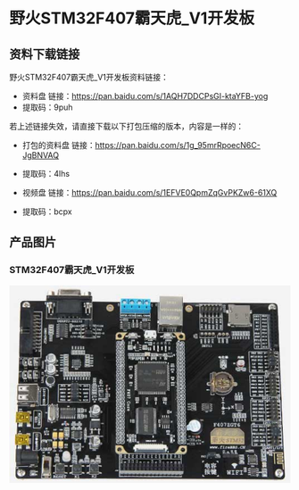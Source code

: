 [](index)

# 野火STM32F407霸天虎_V1开发板

## 资料下载链接
野火STM32F407霸天虎_V1开发板资料链接：
* 资料盘 链接：<https://pan.baidu.com/s/1AQH7DDCPsGI-ktaYFB-yog> 
* 提取码：9puh 



若上述链接失效，请直接下载以下打包压缩的版本，内容是一样的：

* 打包的资料盘 链接：<https://pan.baidu.com/s/1g_95mrRpoecN6C-JgBNVAQ> 
* 提取码：4lhs 




* 视频盘 链接：<https://pan.baidu.com/s/1EFVE0QpmZqGvPKZw6-61XQ> 
* 提取码：bcpx 


## 产品图片
### STM32F407霸天虎_V1开发板
![STM32F407霸天虎_V1开发板](../images/stm32/stm32f407_batianhu_v1/stm32f407_batianhu_v1.jpg)
